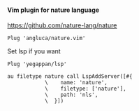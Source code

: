#### Vim plugin for nature language
https://github.com/nature-lang/nature
```vim
Plug 'angluca/nature.vim'
```
Set lsp if you want
```vim
Plug 'yegappan/lsp'

au filetype nature call LspAddServer([#{
            \    name: 'nature',
            \    filetype: ['nature'],
            \    path: 'nls',
            \  }])
```

